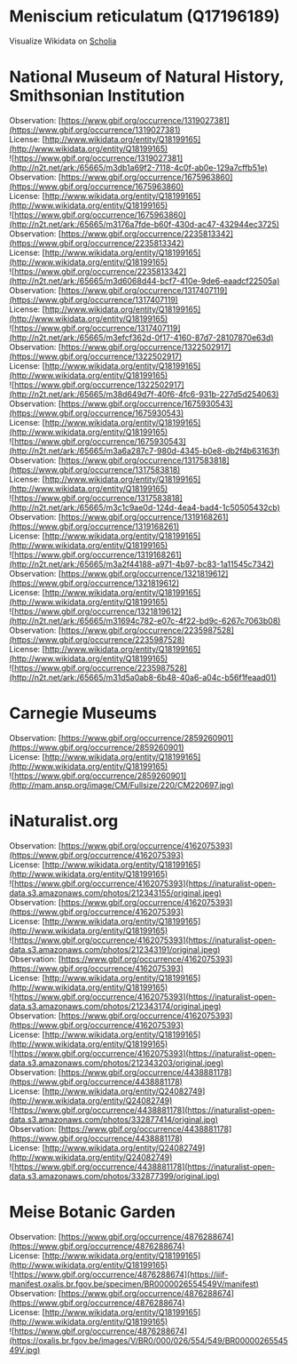 
Meniscium reticulatum (Q17196189)
=================================
  
Visualize Wikidata on [Scholia](https://scholia.toolforge.org/taxon/Q17196189)
# National Museum of Natural History, Smithsonian Institution
  
Observation: [https://www.gbif.org/occurrence/1319027381](https://www.gbif.org/occurrence/1319027381)  
License: [http://www.wikidata.org/entity/Q18199165](http://www.wikidata.org/entity/Q18199165)  
![https://www.gbif.org/occurrence/1319027381](http://n2t.net/ark:/65665/m3db1a69f2-7118-4c0f-ab0e-129a7cffb51e)  
Observation: [https://www.gbif.org/occurrence/1675963860](https://www.gbif.org/occurrence/1675963860)  
License: [http://www.wikidata.org/entity/Q18199165](http://www.wikidata.org/entity/Q18199165)  
![https://www.gbif.org/occurrence/1675963860](http://n2t.net/ark:/65665/m3176a7fde-b60f-430d-ac47-432944ec3725)  
Observation: [https://www.gbif.org/occurrence/2235813342](https://www.gbif.org/occurrence/2235813342)  
License: [http://www.wikidata.org/entity/Q18199165](http://www.wikidata.org/entity/Q18199165)  
![https://www.gbif.org/occurrence/2235813342](http://n2t.net/ark:/65665/m3d6068d44-bcf7-410e-9de6-eaadcf22505a)  
Observation: [https://www.gbif.org/occurrence/1317407119](https://www.gbif.org/occurrence/1317407119)  
License: [http://www.wikidata.org/entity/Q18199165](http://www.wikidata.org/entity/Q18199165)  
![https://www.gbif.org/occurrence/1317407119](http://n2t.net/ark:/65665/m3efcf362d-0f17-4160-87d7-28107870e63d)  
Observation: [https://www.gbif.org/occurrence/1322502917](https://www.gbif.org/occurrence/1322502917)  
License: [http://www.wikidata.org/entity/Q18199165](http://www.wikidata.org/entity/Q18199165)  
![https://www.gbif.org/occurrence/1322502917](http://n2t.net/ark:/65665/m38d649d7f-40f6-4fc6-931b-227d5d254063)  
Observation: [https://www.gbif.org/occurrence/1675930543](https://www.gbif.org/occurrence/1675930543)  
License: [http://www.wikidata.org/entity/Q18199165](http://www.wikidata.org/entity/Q18199165)  
![https://www.gbif.org/occurrence/1675930543](http://n2t.net/ark:/65665/m3a6a287c7-980d-4345-b0e8-db2f4b63163f)  
Observation: [https://www.gbif.org/occurrence/1317583818](https://www.gbif.org/occurrence/1317583818)  
License: [http://www.wikidata.org/entity/Q18199165](http://www.wikidata.org/entity/Q18199165)  
![https://www.gbif.org/occurrence/1317583818](http://n2t.net/ark:/65665/m3c1c9ae0d-124d-4ea4-bad4-1c50505432cb)  
Observation: [https://www.gbif.org/occurrence/1319168261](https://www.gbif.org/occurrence/1319168261)  
License: [http://www.wikidata.org/entity/Q18199165](http://www.wikidata.org/entity/Q18199165)  
![https://www.gbif.org/occurrence/1319168261](http://n2t.net/ark:/65665/m3a2f44188-a971-4b97-bc83-1a11545c7342)  
Observation: [https://www.gbif.org/occurrence/1321819612](https://www.gbif.org/occurrence/1321819612)  
License: [http://www.wikidata.org/entity/Q18199165](http://www.wikidata.org/entity/Q18199165)  
![https://www.gbif.org/occurrence/1321819612](http://n2t.net/ark:/65665/m31694c782-e07c-4f22-bd9c-6267c7063b08)  
Observation: [https://www.gbif.org/occurrence/2235987528](https://www.gbif.org/occurrence/2235987528)  
License: [http://www.wikidata.org/entity/Q18199165](http://www.wikidata.org/entity/Q18199165)  
![https://www.gbif.org/occurrence/2235987528](http://n2t.net/ark:/65665/m31d5a0ab8-6b48-40a6-a04c-b56f1feaad01)
# Carnegie Museums
  
Observation: [https://www.gbif.org/occurrence/2859260901](https://www.gbif.org/occurrence/2859260901)  
License: [http://www.wikidata.org/entity/Q18199165](http://www.wikidata.org/entity/Q18199165)  
![https://www.gbif.org/occurrence/2859260901](http://mam.ansp.org/image/CM/Fullsize/220/CM220697.jpg)
# iNaturalist.org
  
Observation: [https://www.gbif.org/occurrence/4162075393](https://www.gbif.org/occurrence/4162075393)  
License: [http://www.wikidata.org/entity/Q18199165](http://www.wikidata.org/entity/Q18199165)  
![https://www.gbif.org/occurrence/4162075393](https://inaturalist-open-data.s3.amazonaws.com/photos/212343155/original.jpeg)  
Observation: [https://www.gbif.org/occurrence/4162075393](https://www.gbif.org/occurrence/4162075393)  
License: [http://www.wikidata.org/entity/Q18199165](http://www.wikidata.org/entity/Q18199165)  
![https://www.gbif.org/occurrence/4162075393](https://inaturalist-open-data.s3.amazonaws.com/photos/212343191/original.jpeg)  
Observation: [https://www.gbif.org/occurrence/4162075393](https://www.gbif.org/occurrence/4162075393)  
License: [http://www.wikidata.org/entity/Q18199165](http://www.wikidata.org/entity/Q18199165)  
![https://www.gbif.org/occurrence/4162075393](https://inaturalist-open-data.s3.amazonaws.com/photos/212343174/original.jpeg)  
Observation: [https://www.gbif.org/occurrence/4162075393](https://www.gbif.org/occurrence/4162075393)  
License: [http://www.wikidata.org/entity/Q18199165](http://www.wikidata.org/entity/Q18199165)  
![https://www.gbif.org/occurrence/4162075393](https://inaturalist-open-data.s3.amazonaws.com/photos/212343203/original.jpeg)  
Observation: [https://www.gbif.org/occurrence/4438881178](https://www.gbif.org/occurrence/4438881178)  
License: [http://www.wikidata.org/entity/Q24082749](http://www.wikidata.org/entity/Q24082749)  
![https://www.gbif.org/occurrence/4438881178](https://inaturalist-open-data.s3.amazonaws.com/photos/332877414/original.jpg)  
Observation: [https://www.gbif.org/occurrence/4438881178](https://www.gbif.org/occurrence/4438881178)  
License: [http://www.wikidata.org/entity/Q24082749](http://www.wikidata.org/entity/Q24082749)  
![https://www.gbif.org/occurrence/4438881178](https://inaturalist-open-data.s3.amazonaws.com/photos/332877399/original.jpg)
# Meise Botanic Garden
  
Observation: [https://www.gbif.org/occurrence/4876288674](https://www.gbif.org/occurrence/4876288674)  
License: [http://www.wikidata.org/entity/Q18199165](http://www.wikidata.org/entity/Q18199165)  
![https://www.gbif.org/occurrence/4876288674](https://iiif-manifest.oxalis.br.fgov.be/specimen/BR0000026554549V/manifest)  
Observation: [https://www.gbif.org/occurrence/4876288674](https://www.gbif.org/occurrence/4876288674)  
License: [http://www.wikidata.org/entity/Q18199165](http://www.wikidata.org/entity/Q18199165)  
![https://www.gbif.org/occurrence/4876288674](https://oxalis.br.fgov.be/images/V/BR0/000/026/554/549/BR0000026554549V.jpg)